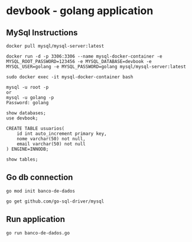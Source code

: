 # devbook - golang application


## MySql Instructions

```
docker pull mysql/mysql-server:latest

docker run -d -p 3306:3306 --name mysql-docker-container -e MYSQL_ROOT_PASSWORD=123456 -e MYSQL_DATABASE=devbook -e MYSQL_USER=golang -e MYSQL_PASSWORD=golang mysql/mysql-server:latest

sudo docker exec -it mysql-docker-container bash

mysql -u root -p
or
mysql -u golang -p
Password: golang

show databases;
use devbook;

CREATE TABLE usuarios(
    id int auto_increment primary key,
    nome varchar(50) not null,
    email varchar(50) not null
) ENGINE=INNODB;

show tables;
```

## Go db connection
```
go mod init banco-de-dados

go get github.com/go-sql-driver/mysql
```

## Run application
```
go run banco-de-dados.go
```